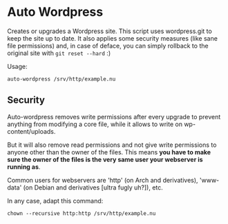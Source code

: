 # Auto Wordpress

Creates or upgrades a Wordpress site.  This script uses wordpress.git to
keep the site up to date.  It also applies some security measures (like
sane file permissions) and, in case of deface, you can simply rollback
to the original site with `git reset --hard` :)

Usage:

    auto-wordpress /srv/http/example.nu


## Security

Auto-wordpress removes write permissions after every upgrade to prevent
anything from modifying a core file, while it allows to write on
wp-content/uploads.

But it will also remove read permissions and not give write permissions
to anyone other than the owner of the files.  This means **you have to
make sure the owner of the files is the very same user your webserver is
running as**.

Common users for webservers are 'http' (on Arch and derivatives),
'www-data' (on Debian and derivatives [ultra fugly uh?]), etc.

In any case, adapt this command:

    chown --recursive http:http /srv/http/example.nu
